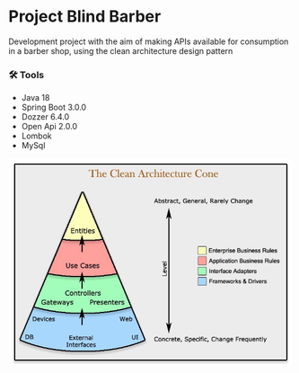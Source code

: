 # Project Blind Barber
Development project with the aim of making APIs available for consumption in a barber shop, using the clean architecture design pattern

### 🛠️ Tools

- Java 18
- Spring Boot 3.0.0
- Dozzer 6.4.0
- Open Api 2.0.0
- Lombok
- MySql

![img.png](images/img.png)
